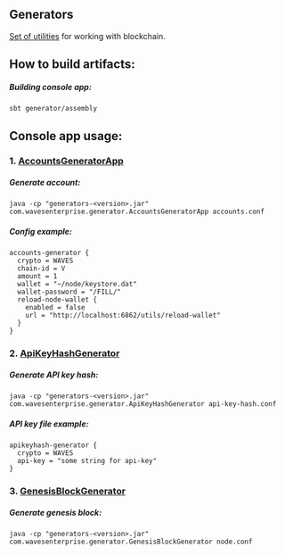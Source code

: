 Generators
-------------------

[Set of utilities](https://docs.wavesenterprise.com/en/latest/description/generators.html#generators-description) for working with blockchain. 


## How to build artifacts:

##### Building console app:
`sbt generator/assembly`

## Console app usage:


### 1. [AccountsGeneratorApp](https://docs.wavesenterprise.com/en/latest/description/generators.html#accountsgeneratorapp)
##### Generate account:
`java -cp "generators-<version>.jar" com.wavesenterprise.generator.AccountsGeneratorApp accounts.conf`

##### Config example:
```hocon
accounts-generator {
  crypto = WAVES
  chain-id = V
  amount = 1
  wallet = "~/node/keystore.dat"
  wallet-password = "/FILL/"
  reload-node-wallet {
    enabled = false
    url = "http://localhost:6862/utils/reload-wallet"
  }
}
```

### 2. [ApiKeyHashGenerator](https://docs.wavesenterprise.com/en/latest/description/generators.html#apikeyhash)

##### Generate API key hash:
`java -cp "generators-<version>.jar" com.wavesenterprise.generator.ApiKeyHashGenerator api-key-hash.conf`

##### API key file example:
```hocon
apikeyhash-generator {
  crypto = WAVES
  api-key = "some string for api-key"
}
```

### 3. [GenesisBlockGenerator](https://docs.wavesenterprise.com/en/latest/description/generators.html#genesisblockgenerator)
##### Generate genesis block:
`java -cp "generators-<version>.jar" com.wavesenterprise.generator.GenesisBlockGenerator node.conf`
